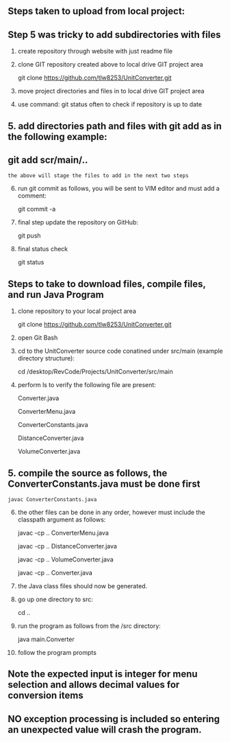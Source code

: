 ## Steps taken to upload from local project:
##   Step 5 was tricky to add subdirectories with files
1.  create repository through website with just readme file	

2.  clone GIT repository created above to local drive GIT project area
	
	git clone https://github.com/tlw8253/UnitConverter.git

3.  move project directories and files in to local drive GIT project area

4.  use command: git status often to check if repository is up to date

## 5.  add directories path and files with git add as in the following example:

##     		git add scr/main/..
    
    the above will stage the files to add in the next two steps

6.  run git commit as follows, you will be sent to VIM editor and must add a comment:
	
	git commit -a  
	
7.  final step update the repository on GitHub:
	
	git push

8.  final status check

	git status


## Steps to take to download files, compile files, and run Java Program
1.  clone repository to your local project area
    
    git clone https://github.com/tlw8253/UnitConverter.git
    
2. open Git Bash
3. cd to the UnitConverter source code conatined under src/main (example directory structure):
   
   cd /desktop/RevCode/Projects/UnitConverter/src/main
   
4. perform ls to verify the following file are present:
    
    Converter.java
    
    ConverterMenu.java
    
    ConverterConstants.java
    
    DistanceConverter.java
    
    VolumeConverter.java
    
## 5. compile the source as follows, the ConverterConstants.java must be done first
    javac ConverterConstants.java
    
  6.  the other files can be done in any order, however must include the classpath argument as follows:
      
      javac -cp .. ConverterMenu.java
      
      javac -cp .. DistanceConverter.java
      
      javac -cp .. VolumeConverter.java
      
      javac -cp .. Converter.java
      
  7.  the Java class files should now be generated.
  8.  go up one directory to src:
      
      cd ..
      
  9.  run the program as follows from the /src directory:
      
      java main.Converter
      
 10.  follow the program prompts
 
 ##  Note the expected input is integer for menu selection and allows decimal values for conversion items
 ##  NO exception processing is included so entering an unexpected value will crash the program.
      
    
